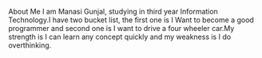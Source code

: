About Me
I am Manasi Gunjal, studying in third year Information Technology.I have two bucket 
list, the first one is I Want to become a good programmer and second one is
I want to drive a four wheeler car.My strength is I can learn any concept quickly
and my weakness is I do overthinking.
